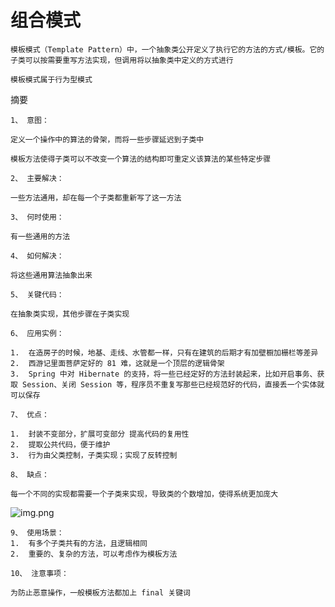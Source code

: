 # 组合模式
````
模板模式（Template Pattern）中，一个抽象类公开定义了执行它的方法的方式/模板。它的子类可以按需要重写方法实现，但调用将以抽象类中定义的方式进行

模板模式属于行为型模式
````

摘要
````
1、 意图：

定义一个操作中的算法的骨架，而将一些步骤延迟到子类中

模板方法使得子类可以不改变一个算法的结构即可重定义该算法的某些特定步骤

````
````
2、 主要解决：

一些方法通用，却在每一个子类都重新写了这一方法
````
````
3、 何时使用：

有一些通用的方法
````
````
4、 如何解决：

将这些通用算法抽象出来
````
````
5、 关键代码：

在抽象类实现，其他步骤在子类实现
````
````
6、 应用实例：

1.  在造房子的时候，地基、走线、水管都一样，只有在建筑的后期才有加壁橱加栅栏等差异
2.  西游记里面菩萨定好的 81 难，这就是一个顶层的逻辑骨架
3.  Spring 中对 Hibernate 的支持，将一些已经定好的方法封装起来，比如开启事务、获取 Session、关闭 Session 等，程序员不重复写那些已经规范好的代码，直接丢一个实体就可以保存

````
````
7、 优点：

1.  封装不变部分，扩展可变部分 提高代码的复用性
2.  提取公共代码，便于维护
3.  行为由父类控制，子类实现；实现了反转控制
````
````
8、 缺点：

每一个不同的实现都需要一个子类来实现，导致类的个数增加，使得系统更加庞大
````
![img.png](img.png)
````
9、 使用场景：
1.  有多个子类共有的方法，且逻辑相同
2.  重要的、复杂的方法，可以考虑作为模板方法
````
````
10、 注意事项：

为防止恶意操作，一般模板方法都加上 final 关键词
````